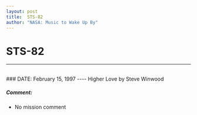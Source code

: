 ```yaml
---
layout: post
title:  STS-82
author: "NASA: Music to Wake Up By"
---
```


# STS-82
----
<br/>
### DATE: February 15, 1997
----
Higher Love by Steve Winwood

##### Comment:
* No mission comment
